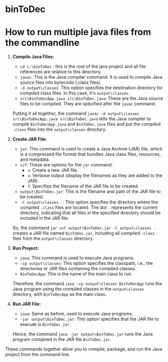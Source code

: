 # binToDec 

# How to run multiple java files from the commandline

1. **Compile Java Files:**
   - `cd c:\binToDec` : this is the root of the java project and all file references are relative to this directory.
   - `javac`: This is the Java compiler command. It is used to compile Java source files into bytecode (.class files).
   - `-d output\classes`: This option specifies the destination directory for compiled class files. In this case, it's `output\classes`.
   - `src\BinToDecApp.java src\BinToDec.java`: These are the Java source files to be compiled. They are specified after the `javac` command.

   Putting it all together, the command `javac -d output\classes src\BinToDecApp.java src\BinToDec.java` tells the Java compiler to compile `BinToDecApp.java` and `BinToDec.java` files and put the compiled `.class` files into the `output\classes` directory.

2. **Create JAR File:**
   - `jar`: This command is used to create a Java Archive (JAR) file, which is a compressed file format that bundles Java class files, resources, and metadata.
   - `cvf`: These are options for the `jar` command:
     - `c`: Create a new JAR file.
     - `v`: Verbose output (display the filenames as they are added to the JAR).
     - `f`: Specifies the filename of the JAR file to be created.
   - `output\BinToDec.jar`: This is the filename and path of the JAR file to be created.
   - `-C output\classes .`: This option specifies the directory where the compiled `.class` files are located. The dot `.` represents the current directory, indicating that all files in the specified directory should be included in the JAR file.

   So, the command `jar cvf output\BinToDec.jar -C output\classes .` creates a JAR file named `BinToDec.jar`, including all compiled `.class` files from the `output\classes` directory.

3. **Run Project:**
   - `java`: This command is used to execute Java programs.
   - `-cp output\classes`: This option specifies the classpath, i.e., the directories or JAR files containing the compiled classes.
   - `BinToDecApp`: This is the name of the main class to run.

   Therefore, the command `java -cp output\classes BinToDecApp` runs the Java program using the compiled classes in the `output\classes` directory, with `BinToDecApp` as the main class.

4. **Run JAR File:**
   - `java`: Same as before, used to execute Java programs.
   - `-jar output\BinToDec.jar`: This option specifies that the JAR file to execute is `BinToDec.jar`.

   Hence, the command `java -jar output\BinToDec.jar` runs the Java program contained in the JAR file `BinToDec.jar`.

These commands together allow you to compile, package, and run the Java project from the command line.
